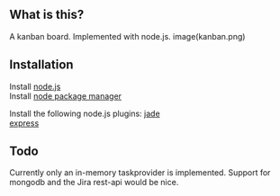 What is this?
---------------

A kanban board. Implemented with node.js. 
image(kanban.png)

Installation
------------

Install [node.js](http://nodejs.org/)  
Install [node package manager](http://npmjs.org/) 

Install the following node.js plugins:
[jade](http://jade-lang.com/)  
[express](http://expressjs.com/)

Todo
------------

Currently only an in-memory taskprovider is implemented. Support for mongodb and the Jira rest-api would be nice.